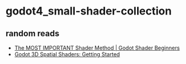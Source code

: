 # godot4_small-shader-collection


## random reads

 - [The MOST IMPORTANT Shader Method | Godot Shader Beginners](https://www.youtube.com/watch?v=OG-rRVpjxFw)
 - [Godot 3D Spatial Shaders: Getting Started](https://www.youtube.com/watch?v=6-eIEFPcvrU)
